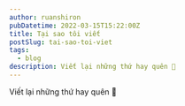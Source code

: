 ```yaml
---
author: ruanshiron
pubDatetime: 2022-03-15T15:22:00Z
title: Tại sao tôi viết
postSlug: tai-sao-toi-viet
tags:
  - blog
description: Viết lại những thứ hay quên 🤔
---
```


Viết lại những thứ hay quên 🤔
